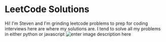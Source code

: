 # LeetCode Solutions

Hi! I'm Steven and I'm grinding leetcode problems to prep for coding interviews here are where my solutions are. I tend to solve all my problems in either python or javascript
![enter image description here](https://i.gifer.com/3AyY.gif)
